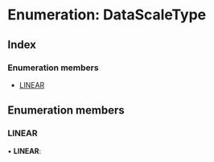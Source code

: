 # Enumeration: DataScaleType

## Index

### Enumeration members

* [LINEAR](datascaletype.md#linear)

## Enumeration members

###  LINEAR

• **LINEAR**:
